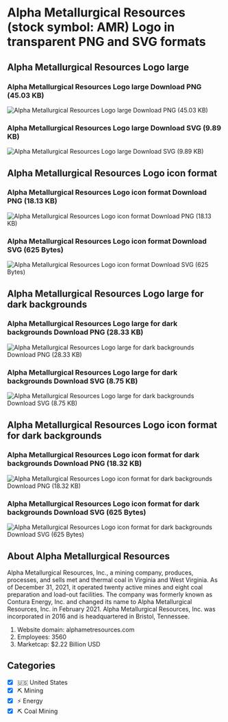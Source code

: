 # Alpha Metallurgical Resources (stock symbol: AMR) Logo in transparent PNG and SVG formats

## Alpha Metallurgical Resources Logo large

### Alpha Metallurgical Resources Logo large Download PNG (45.03 KB)

![Alpha Metallurgical Resources Logo large Download PNG (45.03 KB)](/img/orig/AMR_BIG-9979be74.png)

### Alpha Metallurgical Resources Logo large Download SVG (9.89 KB)

![Alpha Metallurgical Resources Logo large Download SVG (9.89 KB)](/img/orig/AMR_BIG-039ba1be.svg)

## Alpha Metallurgical Resources Logo icon format

### Alpha Metallurgical Resources Logo icon format Download PNG (18.13 KB)

![Alpha Metallurgical Resources Logo icon format Download PNG (18.13 KB)](/img/orig/AMR-57c32d59.png)

### Alpha Metallurgical Resources Logo icon format Download SVG (625 Bytes)

![Alpha Metallurgical Resources Logo icon format Download SVG (625 Bytes)](/img/orig/AMR-cf5da8b8.svg)

## Alpha Metallurgical Resources Logo large for dark backgrounds

### Alpha Metallurgical Resources Logo large for dark backgrounds Download PNG (28.33 KB)

![Alpha Metallurgical Resources Logo large for dark backgrounds Download PNG (28.33 KB)](/img/orig/AMR_BIG.D-d443f24d.png)

### Alpha Metallurgical Resources Logo large for dark backgrounds Download SVG (8.75 KB)

![Alpha Metallurgical Resources Logo large for dark backgrounds Download SVG (8.75 KB)](/img/orig/AMR_BIG.D-553cc31b.svg)

## Alpha Metallurgical Resources Logo icon format for dark backgrounds

### Alpha Metallurgical Resources Logo icon format for dark backgrounds Download PNG (18.32 KB)

![Alpha Metallurgical Resources Logo icon format for dark backgrounds Download PNG (18.32 KB)](/img/orig/AMR.D-53360321.png)

### Alpha Metallurgical Resources Logo icon format for dark backgrounds Download SVG (625 Bytes)

![Alpha Metallurgical Resources Logo icon format for dark backgrounds Download SVG (625 Bytes)](/img/orig/AMR.D-104d1182.svg)

## About Alpha Metallurgical Resources

Alpha Metallurgical Resources, Inc., a mining company, produces, processes, and sells met and thermal coal in Virginia and West Virginia. As of December 31, 2021, it operated twenty active mines and eight coal preparation and load-out facilities. The company was formerly known as Contura Energy, Inc. and changed its name to Alpha Metallurgical Resources, Inc. in February 2021. Alpha Metallurgical Resources, Inc. was incorporated in 2016 and is headquartered in Bristol, Tennessee.

1. Website domain: alphametresources.com
2. Employees: 3560
3. Marketcap: $2.22 Billion USD


## Categories
- [x] 🇺🇸 United States
- [x] ⛏️ Mining
- [x] ⚡ Energy
- [x] ⛏️ Coal Mining
